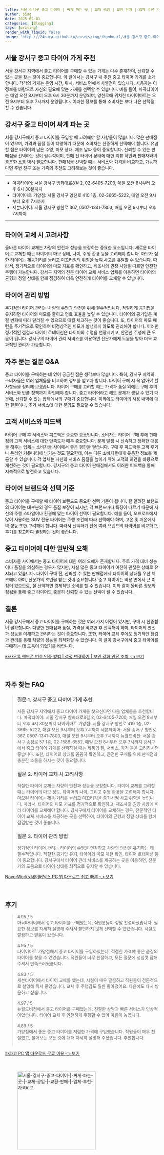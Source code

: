 ```yaml
---
title: 서울 강서구 중고 타이어 | 싸게 파는 곳 | 교체 공임 | 교환 판매 | 업체 추천 가격비교
author: bing
date: 2025-02-01
categories: [Blogging]
tags: [writing]
render_with_liquid: false
image: 'https://24nara.github.io/assets/img/thumbnail/서울-강서구-중고-타이어-|-싸게-파는-곳-|-교체-공임-|-교환-판매-|-업체-추천-가격비교.webp'
---
```



<h2 id='중고 타이어 가게 추천'>서울 강서구 중고 타이어 가게 추천</h2>

<p>서울 강서구 지역에서 중고 타이어를 구매할 수 있는 가게는 다수 존재하며, 신뢰할 수 있는 곳을 찾는 것이 중요합니다. 이 글에서는 강서구 내 추천 중고 타이어 가게를 소개합니다. 각각의 가게는 운영 시간, 위치, 서비스 면에서 차별점이 있습니다. 사용자는 이 정보를 바탕으로 자신의 필요에 맞는 가게를 선택할 수 있습니다. 예를 들어, 마곡타이어는 매일 오전 8시부터 오후 6시 30분까지 운영되며, 양천로에 위치한 타이어마트는 오전 9시부터 오후 7시까지 운영됩니다. 이러한 정보를 통해 소비자는 보다 나은 선택을 할 수 있습니다.</p>

<h2 id='강서구 중고 타이어 구입 방법'>강서구 중고 타이어 싸게 파는 곳</h2>

<p>서울 강서구에서 중고 타이어를 구입할 때 고려해야 할 사항들이 많습니다. 많은 판매점이 있으며, 가격과 품질 등이 다양하기 때문에 소비자는 신중하게 선택해야 합니다. 유념할 점은 타이어의 남은 수명, 마모 상태, 제조 날짜 등이 중요합니다. 신뢰할 수 있는 판매점을 선택하는 것이 필수적이며, 판매 전 타이어 상태에 대한 리뷰 확인과 판매자와의 충분한 소통 역시 필요합니다. 판매점을 선택할 때는 서비스와 가격을 비교하고, 가능하다면 주변 친구 또는 가족의 추천도 고려해보는 것이 좋습니다.</p>

<hr />

<ul>
    <li>마곡타이어: 서울 강서구 방화대로8길 2, 02-6405-7200, 매일 오전 8시부터 오후 6시 30분까지</li>
    <li>타이어마트 가양점: 서울 강서구 양천로 410 1층, 02-3665-5222, 매일 오전 9시부터 오후 7시까지</li>
    <li>세븐타이어: 서울 강서구 양천로 367, 0507-1341-7803, 매일 오전 9시부터 오후 7시까지</li>
</ul>

<hr />

<h2 id='타이어 교체 시 고려사항'>타이어 교체 시 고려사항</h2>

<p>올바른 타이어 교체는 차량의 안전과 성능을 보장하는 중요한 요소입니다. 새로운 타이어로 교체할 때는 타이어의 마모 상태, 나이, 주행 환경 등을 고려해야 합니다. 마모가 심한 타이어는 제동거리를 늘리고 미끄러짐의 위험을 높여 사고를 유발할 수 있습니다. 따라서, 정기적으로 타이어의 마모 지표를 확인하고, 제조사의 권장 사항을 따르면 안전한 주행이 가능합니다. 강서구 지역의 전문 타이어 교체 서비스 업체를 이용하면 타이어의 균형과 정렬 상태를 함께 점검하여 더욱 안전하게 타이어를 교체할 수 있습니다.</p>

<h2 id='타이어 관리 요령'>타이어 관리 방법</h2>

<p>주기적인 타이어 관리는 차량의 수명과 안전을 위해 필수적입니다. 적절하게 공기압을 유지하면 타이어의 마모를 줄이고 연료 효율을 높일 수 있습니다. 타이어의 공기압은 계절 변화에 따라 달라질 수 있으므로 매월 체크하는 것이 좋습니다. 또, 타이어의 마모 패턴을 주기적으로 확인하여 비정상적인 마모가 발생하지 않도록 관리해야 합니다. 이러한 정기적인 점검과 타이어 로테이션은 타이어의 수명을 연장시키고, 안전한 주행에 큰 도움이 됩니다. 강서구의 타이어 관리 서비스를 이용하면 전문가에게 도움을 받아 더욱 효과적인 관리가 가능합니다.</p>

<h2 id='타이어 구매 시 자주 묻는 질문'>자주 묻는 질문 Q&A</h2>

<p>중고 타이어를 구매하는 데 있어 궁금한 점은 생각보다 많습니다. 특히, 강서구 지역의 소비자들은 여러 업체들을 비교하며 정보를 얻고자 합니다. 타이어 구매 시 꼭 알아야 할 사항들을 정리해 보겠습니다. 타이어 구매를 고려할 때는 가격과 품질 외에도 구매 후의 서비스와 반품 정책까지 확인해야 합니다. 중고 타이어라고 해도 문제가 생길 수 있기 때문에, 신뢰할 수 있는 업체에서의 구매가 중요합니다. 이외에도 타이어의 사용 내역에 대한 질문이나, 추가 서비스에 대한 문의도 필요할 수 있습니다.</p>

<h2 id='고객 서비스와 피드백'>고객 서비스와 피드백</h2>

<p>타이어 구매 후 서비스와 피드백은 중요한 요소입니다. 소비자는 타이어 구매 후에 판매점의 고객 서비스에 대한 만족도가 매우 중요합니다. 문제 발생 시 신속하고 정확한 대응을 해주는 업체는 소비자들 사이에서 좋은 평판을 얻습니다. 구매 후 피드백을 고객 후기나 온라인 커뮤니티에 남기는 것도 필요한데, 이는 다른 소비자들에게 유용한 정보를 제공할 수 있습니다. 각 업체는 자신의 서비스 품질을 높이기 위해 고객의 의견을 바탕으로 개선하는 것이 필요합니다. 강서구의 중고 타이어 판매점에서도 이러한 피드백을 통해 지속적으로 발전하고 있습니다.</p>

<h2 id='타이어 브랜드와 선택 기준'>타이어 브랜드와 선택 기준</h2>

<p>중고 타이어를 구매할 때 타이어 브랜드도 중요한 선택 기준이 됩니다. 잘 알려진 브랜드의 타이어는 대부분의 경우 품질 보장이 되지만, 각 브랜드마다 특징이 다르기 때문에 자신의 주행 스타일이나 환경에 맞는 타이어 선택이 필요합니다. 예를 들어, 오프로드에서 많이 사용하는 SUV 전용 타이어는 주행 조건에 따라 선택해야 하며, 고온 및 저온에서의 성능 또한 고려해야 합니다. 따라서 선택하기 전에 여러 브랜드의 타이어를 비교하고, 후기를 참고하여 결정하는 것이 좋습니다.</p>

<h2 id='중고 타이어에 대한 일반적 오해'>중고 타이어에 대한 일반적 오해</h2>

<p>소비자들 사이에서는 중고 타이어에 대한 여러 오해가 존재합니다. 주로 가격 대비 성능이나 품질을 의심하는 경우가 많지만, 사실 많은 중고 타이어가 여전히 괜찮은 상태로 유지되고 있습니다. 타이어 구매 전, 신뢰할 수 있는 판매점에서 타이어의 상태를 우선 체크해야 하며, 전문가의 조언을 받는 것이 중요합니다. 중고 타이어는 비용 면에서 큰 이점이 있으므로, 잘 선택하면 경제적인 소비를 할 수 있습니다. 이와 같이 올바른 정보와 점검을 통해 중고 타이어도 충분히 신뢰할 수 있는 선택이 될 수 있습니다.</p>

<h2 id='결론'>결론</h2>

<p>서울 강서구에서 중고 타이어를 구매하는 것은 여러 가지 이점이 있지만, 구매 시 신중함이 필요합니다. 다양한 판매점과 품질, 가격을 비교한 후 선택해야 하며, 타이어의 안전과 성능을 이해하고 관리하는 것이 중요합니다. 또한, 타이어 교체 후에도 정기적인 점검과 관리를 통해 차량의 성능을 최적화할 수 있습니다. 이 글이 강서구에서 중고 타이어를 구매하는 데 도움이 되었기를 바랍니다.</p>


<p><a class="click-button" title="카카오톡 핸드폰 번호 인증 방법 | 설정 변경하기 | 보안 강화 안전 조치" href="https://24nara.github.io/posts/%EC%B9%B4%EC%B9%B4%EC%98%A4%ED%86%A1-%ED%95%B8%EB%93%9C%ED%8F%B0-%EB%B2%88%ED%98%B8-%EC%9D%B8%EC%A6%9D-%EB%B0%A9%EB%B2%95-%EC%84%A4%EC%A0%95-%EB%B3%80%EA%B2%BD%ED%95%98%EA%B8%B0-%EB%B3%B4%EC%95%88-%EA%B0%95%ED%99%94-%EC%95%88%EC%A0%84-%EC%A1%B0%EC%B9%98/" rel="dofollow">카카오톡 핸드폰 번호 인증 방법 | 설정 변경하기 | 보안 강화 안전 조치 👈 보기</a></p><br>
<h2 id='자주_찾는_FAQ'>자주 찾는 FAQ</h2>
<div itemscope="" itemtype="https://schema.org/FAQPage"> 
<blockquote> 
<div itemscope="" itemprop="mainEntity" itemtype="https://schema.org/Question"> 
<h3 itemprop="name">질문 1. 강서구 중고 타이어 가게 추천</h3> 
<div itemscope="" itemprop="acceptedAnswer" itemtype="https://schema.org/Answer"> 
<span itemprop="text"> 
<p>서울 강서구 지역에서 중고 타이어 가게를 찾으신다면 다음 업체들을 추천합니다. 
마곡타이어: 서울 강서구 방화대로8길 2, 02-6405-7200, 매일 오전 8시부터 오후 6시 30분까지 
타이어마트 가양점: 서울 강서구 양천로 410 1층, 02-3665-5222, 매일 오전 9시부터 오후 7시까지 
세븐타이어: 서울 강서구 양천로 367, 0507-1341-7803, 매일 오전 9시부터 오후 7시까지 
뉴월드비전: 서울 강서구 송정로 57 1층, 02-1588-6552, 매일 오전 8시부터 오후 7시까지 
강서구에서 중고 타이어 가게를 선택하실 때는 제품의 질, 서비스, 가격 등을 고려하시면 좋습니다. 또한, 타이어의 상태를 꼼꼼히 확인하고, 안전한 구매를 위해 판매점과 충분한 소통을 하시는 것이 중요합니다.</p> 
</span> 
</div> 
</div> 

<div itemscope="" itemprop="mainEntity" itemtype="https://schema.org/Question"> 
<h3 itemprop="name">질문 2. 타이어 교체 시 고려사항</h3> 
<div itemscope="" itemprop="acceptedAnswer" itemtype="https://schema.org/Answer"> 
<span itemprop="text"> 
<p>적절한 타이어 교체는 차량의 안전과 성능을 보장합니다. 타이어 교체를 고려할 때는 타이어의 마모 정도, 타이어의 나이, 그리고 주행 환경을 고려해야 합니다. 마모된 타이어는 제동 거리를 늘리고 미끄러짐을 증가시켜 사고 위험을 높입니다. 따라서, 타이어의 마모 지표를 정기적으로 확인하고, 제조사의 권장 사항에 따라 타이어를 교체해야 합니다. 강서구에서 타이어를 교체하는 경우, 전문적인 타이어 교체 서비스를 제공하는 곳을 선택하여, 타이어의 균형과 정렬 상태를 함께 점검받는 것이 좋습니다.</p> 
</span> 
</div> 
</div> 

<div itemscope="" itemprop="mainEntity" itemtype="https://schema.org/Question"> 
<h3 itemprop="name">질문 3. 타이어 관리 방법</h3> 
<div itemscope="" itemprop="acceptedAnswer" itemtype="https://schema.org/Answer"> 
<span itemprop="text"> 
<p>정기적인 타이어 관리는 타이어의 수명을 연장하고 차량의 안전을 유지하는 데 필수적입니다. 적절한 공기압 유지, 타이어의 마모 패턴 확인, 타이어 로테이션 등이 중요합니다. 강서구에서 타이어 관리 서비스를 제공하는 곳을 이용하면, 전문가의 도움으로 타이어 상태를 최적으로 유지할 수 있습니다.</p> 
</span> 
</div> 
</div> 
</blockquote> 
</div>
<p><a class="click-button" title="NaverWorks 네이버웍스 PC 앱 다운로드 쉽고 빠른" href="https://24nara.github.io/posts/NaverWorks-%EB%84%A4%EC%9D%B4%EB%B2%84%EC%9B%8D%EC%8A%A4-PC-%EC%95%B1-%EB%8B%A4%EC%9A%B4%EB%A1%9C%EB%93%9C-%EC%89%BD%EA%B3%A0-%EB%B9%A0%EB%A5%B8/" rel="dofollow">NaverWorks 네이버웍스 PC 앱 다운로드 쉽고 빠른 👈 보기</a></p><br>
<h2 id='후기'>후기</h2>
<div itemscope itemtype="https://schema.org/Product">
  <blockquote>
  <div itemprop="review" itemscope itemtype="https://schema.org/Review">
      <div itemprop="reviewRating" itemscope itemtype="https://schema.org/Rating"> <span itemprop="ratingValue">4.95</span> / <span itemprop="bestRating">5</span> </div>
      <span itemprop="reviewBody">마곡타이어에서 중고 타이어를 구매했는데, 직원분들이 정말 친절하셨습니다. 필요한 정보를 자세히 설명해 주셔서 불안하지 않게 선택할 수 있었습니다. 시설도 깔끔하고 믿음이 갔습니다.</span>
  </div>
  <br>
  <div itemprop="review" itemscope itemtype="https://schema.org/Review">
      <div itemprop="reviewRating" itemscope itemtype="https://schema.org/Rating"> <span itemprop="ratingValue">4.95</span> / <span itemprop="bestRating">5</span> </div>
      <span itemprop="reviewBody">타이어마트 가양점에서 중고 타이어를 구입하였는데, 적절한 가격에 좋은 품질의 타이어를 찾을 수 있었습니다. 직원들이 너무 친절하고, 모든 질문에 성심껏 답해주셔서 만족스러웠습니다.</span>
  </div>
  <br>
  <div itemprop="review" itemscope itemtype="https://schema.org/Review">
      <div itemprop="reviewRating" itemscope itemtype="https://schema.org/Rating"> <span itemprop="ratingValue">4.83</span> / <span itemprop="bestRating">5</span> </div>
      <span itemprop="reviewBody">세븐타이어에서 타이어 교체를 했는데, 시설이 매우 깔끔하고 직원들이 전문적으로 설명해 줘서 좋았습니다. 교체 후 주행감도 훨씬 좋아졌어요. 다음에도 다시 방문하고 싶습니다.</span>
  </div>
  <br>
  <div itemprop="review" itemscope itemtype="https://schema.org/Review">
      <div itemprop="reviewRating" itemscope itemtype="https://schema.org/Rating"> <span itemprop="ratingValue">4.97</span> / <span itemprop="bestRating">5</span> </div>
      <span itemprop="reviewBody">뉴월드비전에서 중고 타이어를 구매했는데, 친절한 상담과 빠른 서비스가 인상적이었습니다. 타이어 교체 후 안전하게 주행할 수 있어 마음이 놓입니다.</span>
  </div>
  <br>
  <div itemprop="review" itemscope itemtype="https://schema.org/Review">
      <div itemprop="reviewRating" itemscope itemtype="https://schema.org/Rating"> <span itemprop="ratingValue">4.89</span> / <span itemprop="bestRating">5</span> </div>
      <span itemprop="reviewBody">가양점에서 좋은 중고 타이어를 저렴한 가격에 구입했습니다. 직원들이 매우 친절했고, 물어보는 모든 것에 대해 자세히 설명해 주셨습니다. 추천합니다.</span>
  </div>
  <br>
  </blockquote>
</div>
<p><a class="click-button" title="파파고 PC 앱 다운로드 무료 이용" href="https://24nara.github.io/posts/%ED%8C%8C%ED%8C%8C%EA%B3%A0-PC-%EC%95%B1-%EB%8B%A4%EC%9A%B4%EB%A1%9C%EB%93%9C-%EB%AC%B4%EB%A3%8C-%EC%9D%B4%EC%9A%A9/" rel="dofollow">파파고 PC 앱 다운로드 무료 이용 👈 보기</a></p><br>
<figure class="image"><img src="https://24nara.github.io/assets/img/thumbnail/서울-강서구-중고-타이어-|-싸게-파는-곳-|-교체-공임-|-교환-판매-|-업체-추천-가격비교.webp" alt="서울-강서구-중고-타이어-|-싸게-파는-곳-|-교체-공임-|-교환-판매-|-업체-추천-가격비교" width="256" height="256"></figure>